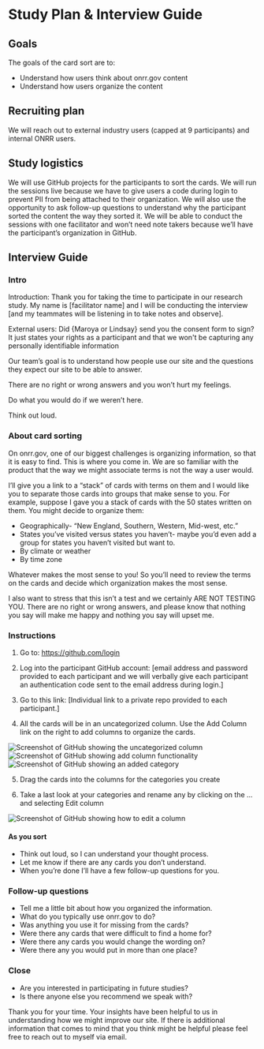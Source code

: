# Study Plan & Interview Guide 

## Goals 

The goals of the card sort are to: 

* Understand how users think about onrr.gov content 
* Understand how users organize the content 

## Recruiting plan 
We will reach out to external industry users (capped at 9 participants) and internal ONRR users. 

## Study logistics 

We will use GitHub projects for the participants to sort the cards.  We will run the sessions live because we have to give users a code during login to prevent PII from being attached to their organization.  We will also use the opportunity to ask follow-up questions to understand why the participant sorted the content the way they sorted it.  We will be able to conduct the sessions with one facilitator and won’t need note takers because we’ll have the participant’s organization in GitHub. 

## Interview Guide
### Intro 

Introduction: Thank you for taking the time to participate in our research study. My name is [facilitator name] and I will be conducting the interview [and my teammates will be listening in to take notes and observe]. 

External users: Did {Maroya or Lindsay} send you the consent form to sign? It just states your rights as a participant and that we won't be capturing any personally identifiable information  

Our team’s goal is to understand how people use our site and the questions they expect our site to be able to answer.  

There are no right or wrong answers and you won’t hurt my feelings. 

Do what you would do if we weren’t here.  

Think out loud. 

### About card sorting 

On onrr.gov, one of our biggest challenges is organizing information, so that it is easy to find. This is where you come in. We are so familiar with the product that the way we might associate terms is not the way a user would.   

I’ll give you a link to a “stack” of cards with terms on them and I would like you to separate those cards into groups that make sense to you.  For example, suppose I gave you a stack of cards with the 50 states written on them.  You might decide to organize them:
* Geographically- “New England, Southern, Western, Mid-west, etc.” 
* States you’ve visited versus states you haven’t- maybe you’d even add a group for states you haven’t visited but want to. 
* By climate or weather 
* By time zone 

Whatever makes the most sense to you!  So you’ll need to review the terms on the cards and decide which organization makes the most sense.   

I also want to stress that this isn’t a test and we certainly ARE NOT TESTING YOU.  There are no right or wrong answers, and please know that nothing you say will make me happy and nothing you say will upset me. 

### Instructions 

1. Go to: https://github.com/login 

2. Log into the participant GitHub account: [email address and password provided to each participant and we will verbally give each participant an authentication code sent to the email address during login.]

3. Go to this link: [Individual link to a private repo provided to each participant.]
 

4. All the cards will be in an uncategorized column.  Use the Add Column link on the right to add columns to organize the cards. 

![Screenshot of GitHub showing the uncategorized column](https://github.com/ONRR/research/blob/master/onnr-dot-gov-research/03_card_sort/CardSort1.png)
![Screenshot of GitHub showing add column functionality](https://github.com/ONRR/research/blob/master/onnr-dot-gov-research/03_card_sort/CardSort2.png)
![Screenshot of GitHub showing an added category](https://github.com/ONRR/research/blob/master/onnr-dot-gov-research/03_card_sort/CardSort3.png)

5. Drag the cards into the columns for the categories you create 

6. Take a last look at your categories and rename any by clicking on the … and selecting Edit column 

![Screenshot of GitHub showing how to edit a column](https://github.com/ONRR/research/blob/master/onnr-dot-gov-research/03_card_sort/CardSort4.png)

  

#### As you sort 

* Think out loud, so I can understand your thought process. 
* Let me know if there are any cards you don’t understand. 
* When you’re done I’ll have a few follow-up questions for you. 

### Follow-up questions 

* Tell me a little bit about how you organized the information. 
* What do you typically use onrr.gov to do? 
* Was anything you use it for missing from the cards? 
* Were there any cards that were difficult to find a home for? 
* Were there any cards you would change the wording on? 
* Were there any you would put in more than one place? 

### Close 

* Are you interested in participating in future studies?  
* Is there anyone else you recommend we speak with? 

Thank you for your time. Your insights have been helpful to us in understanding how we might improve our site. If there is additional information that comes to mind that you think might be helpful please feel free to reach out to myself via email. 
